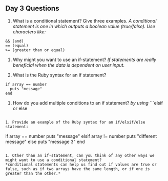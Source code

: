 ## Day 3 Questions

1. What is a conditional statement? Give three examples.
*A conditional statement is one in which outputs a boolean value (true/false). Use characters like:*
```
&& (and)
== (equal)
>= (greater than or equal)
```

1. Why might you want to use an if-statement?
*If statements are really beneficial when the data is dependent on user input.*

1. What is the Ruby syntax for an if statement?
```
if array == number
  puts "message"
end
```
1. How do you add multiple conditions to an if statement?
*by using* ```elsif or else
```

1. Provide an example of the Ruby syntax for an if/elsif/else statement:
```
if array == number
  puts "message"
elsif array != number
  puts "different message"
else
  puts "message 3"
end
```

1. Other than an if-statement, can you think of any other ways we might want to use a conditional statement?
*conditional statements can help us find out if values are true or false, such as if two arrays have the same length, or if one is greater than the other.*
